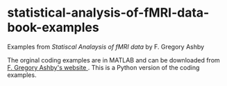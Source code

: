 statistical-analysis-of-fMRI-data-book-examples
===============================================

Examples from *Statiscal Analaysis of fMRI data* by F. Gregory Ashby

The orginal coding examples are in MATLAB and can be downloaded from [F. Gregory Ashby's website ](https://labs.psych.ucsb.edu/ashby/gregory/Matlab.html). This is a Python version of the coding examples.
